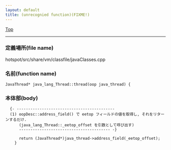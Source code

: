 ```yaml
---
layout: default
title: (unrecognied function)(FIXME!)
---
```

[Top](../index.html)

--- 
### 定義場所(file name)
hotspot/src/share/vm/classfile/javaClasses.cpp

### 名前(function name)
```
JavaThread* java_lang_Thread::thread(oop java_thread) {
```

### 本体部(body)
```
  {- -------------------------------------------
  (1) oopDesc::address_field() で eetop フィールドの値を取得し, それをリターンするだけ.
      (java_lang_Thread::_eetop_offset を引数として呼び出す)
      ---------------------------------------- -}

	  return (JavaThread*)java_thread->address_field(_eetop_offset);
	}
	
```


